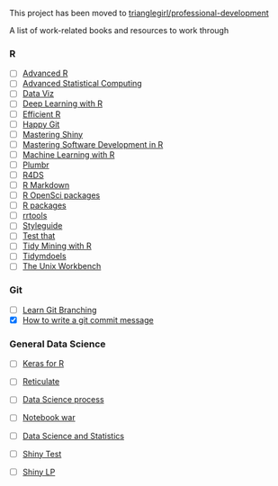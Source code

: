 This project has been moved to [trianglegirl/professional-development](https://github.com/trianglegirl/professional-development)


A list of work-related books and resources to work through

### R
- [ ] [Advanced R](https://adv-r.hadley.nz/)
- [ ] [Advanced Statistical Computing](https://bookdown.org/rdpeng/advstatcomp/)
- [ ] [Data Viz](https://serialmentor.com/dataviz/)
- [ ] [Deep Learning with R](https://blog.rstudio.com/2018/09/12/getting-started-with-deep-learning-in-r/)
- [ ] [Efficient R](https://csgillespie.github.io/efficientR/)
- [ ] [Happy Git](https://www.rstudio.com/resources/videos/happy-git-and-gihub-for-the-user-tutorial/)
- [ ] [Mastering Shiny](https://mastering-shiny.org/)
- [ ] [Mastering Software Development in R](https://bookdown.org/rdpeng/RProgDA/)
- [ ] [Machine Learning with R](https://shirinsplayground.netlify.com/2018/06/intro_to_ml_workshop_heidelberg/)
- [ ] [Plumbr](https://rviews.rstudio.com/2018/08/30/slack-and-plumber-part-one/)
- [ ] [R4DS](http://r4ds.had.co.nz/introduction.html)
- [ ] [R Markdown](https://bookdown.org/yihui/rmarkdown/)
- [ ] [R OpenSci packages](https://devguide.ropensci.org/)
- [ ] [R packages](http://r-pkgs.had.co.nz/)
- [ ] [rrtools](https://annakrystalli.me/rrtools-repro-research/intro.html)
- [ ] [Styleguide](http://style.tidyverse.org/)
- [ ] [Test that](http://r-pkgs.had.co.nz/tests.html)
- [ ] [Tidy Mining with R](https://www.tidytextmining.com/)
- [ ] [Tidymdoels](https://rviews.rstudio.com/2019/06/19/a-gentle-intro-to-tidymodels/)
- [ ] [The Unix Workbench](https://seankross.com/the-unix-workbench/index.html)

### Git 
- [ ] [Learn Git Branching](https://learngitbranching.js.org/)
- [x] [How to write a git commit message](https://chris.beams.io/posts/git-commit/)

### General Data Science
- [ ] [Keras for R](https://blog.rstudio.com/2017/09/05/keras-for-r/)
- [ ] [Reticulate](https://rstudio.github.io/reticulate/)
- [ ] [Data Science process](https://simplystatistics.org/2018/09/14/divergent-and-convergent-phases-of-data-analysis/)
- [ ] [Notebook war](https://yihui.name/en/2018/09/notebook-war/)
- [ ] [Data Science and Statistics](https://www.youtube.com/watch?v=C1zMUjHOLr4)
- [ ] [Shiny Test](https://github.com/rstudio/shinytest)
- [ ] [Shiny LP](https://github.com/jasdumas/shinyLP)

